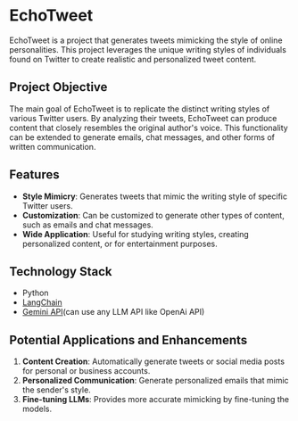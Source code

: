 # EchoTweet

EchoTweet is a project that generates tweets mimicking the style of online personalities. This project leverages the unique writing styles of individuals found on Twitter to create realistic and personalized tweet content.

## Project Objective

The main goal of EchoTweet is to replicate the distinct writing styles of various Twitter users. By analyzing their tweets, EchoTweet can produce content that closely resembles the original author's voice. This functionality can be extended to generate emails, chat messages, and other forms of written communication.

## Features
- **Style Mimicry**: Generates tweets that mimic the writing style of specific Twitter users.
- **Customization**: Can be customized to generate other types of content, such as emails and chat messages.
- **Wide Application**: Useful for studying writing styles, creating personalized content, or for entertainment purposes.

## Technology Stack
- Python
- [LangChain](https://python.langchain.com/v0.2/docs/introduction/)
- [Gemini API](https://ai.google.dev/gemini-api)(can use any LLM API like OpenAi API)

## Potential Applications and Enhancements
1. **Content Creation**: Automatically generate tweets or social media posts for personal or business accounts.
2. **Personalized Communication**: Generate personalized emails that mimic the sender's style.
3. **Fine-tuning LLMs**: Provides more accurate mimicking by fine-tuning the models.
